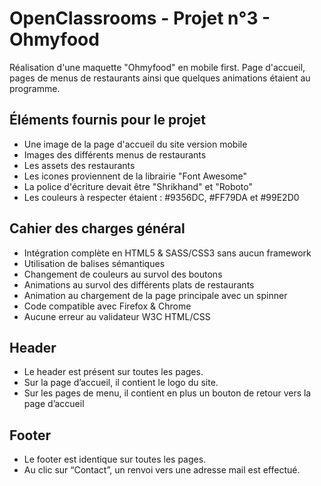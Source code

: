 # OpenClassrooms - Projet n°3 - Ohmyfood

Réalisation d'une maquette "Ohmyfood" en mobile first. Page d'accueil, pages de menus de restaurants ainsi que quelques animations étaient au programme.

## Éléments fournis pour le projet

- Une image de la page d'accueil du site version mobile
- Images des différents menus de restaurants
- Les assets des restaurants
- Les icones proviennent de la librairie "Font Awesome"
- La police d'écriture devait être "Shrikhand" et "Roboto"
- Les couleurs à respecter étaient : #9356DC, #FF79DA et #99E2D0

## Cahier des charges général

- Intégration complète en HTML5 & SASS/CSS3 sans aucun framework
- Utilisation de balises sémantiques
- Changement de couleurs au survol des boutons
- Animations au survol des différents plats de restaurants
- Animation au chargement de la page principale avec un spinner
- Code compatible avec Firefox & Chrome
- Aucune erreur au validateur W3C HTML/CSS

## Header
- Le header est présent sur toutes les pages.
- Sur la page d’accueil, il contient le logo du site.
- Sur les pages de menu, il contient en plus un bouton de retour vers la page d’accueil

## Footer
- Le footer est identique sur toutes les pages.
- Au clic sur “Contact”, un renvoi vers une adresse mail est effectué.
